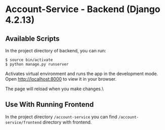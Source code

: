 # Account-Service - Backend (Django 4.2.13)

## Available Scripts

In the project directory of backend, you can run:

```
$ source bin/activate
$ python manage.py runserver 
```
Activates virtual environment and runs the app in the development mode. \
Open [http://localhost:8000](http://localhost:3000) to view it in your browser.

The page will reload when you make changes.\


## Use With Running Frontend

In the project directory `/account-service` you can find `/account-service/frontend` directory with frontend.
